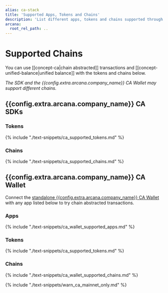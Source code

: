 ```yaml
---
alias: ca-stack
title: 'Supported Apps, Tokens and Chains'
description: 'List different apps, tokens and chains supported through the Arcana Chain Abstraction feature.'
arcana:
  root_rel_path: ..
---
```


# Supported Chains

You can use [[concept-ca|chain abstracted]] transactions and [[concept-unified-balance|unified balance]] with the tokens and chains below.

*The SDK and the {{config.extra.arcana.company_name}} CA Wallet may support
different chains.*

## {{config.extra.arcana.company_name}} CA SDKs

### Tokens

{% include "./text-snippets/ca_supported_tokens.md" %}

### Chains

{% include "./text-snippets/ca_supported_chains.md" %}

## {{config.extra.arcana.company_name}} CA Wallet

Connect the [standalone {{config.extra.arcana.company_name}} CA Wallet]({{config.extra.arcana.ca_wallet_download_url}}) with any app listed below to try chain abstracted transactions.

### Apps

{% include "./text-snippets/ca_wallet_supported_apps.md" %}

### Tokens

{% include "./text-snippets/ca_supported_tokens.md" %}

### Chains
      
{% include "./text-snippets/ca_wallet_supported_chains.md" %}

{% include "./text-snippets/warn_ca_mainnet_only.md" %}